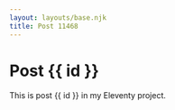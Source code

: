 ```yaml
---
layout: layouts/base.njk
title: Post 11468
---
```


# Post {{ id }}

This is post {{ id }} in my Eleventy project.
